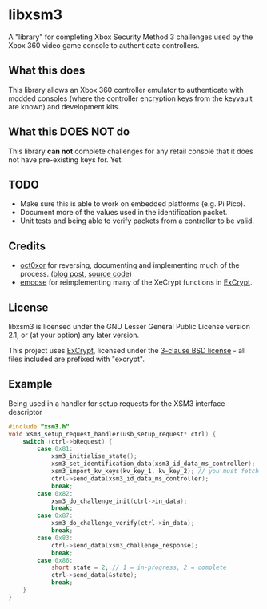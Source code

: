 # libxsm3

A "library" for completing Xbox Security Method 3 challenges used by the Xbox 360 video game console to authenticate controllers.

## What this does

This library allows an Xbox 360 controller emulator to authenticate with modded consoles (where the controller encryption keys from the keyvault are known) and development kits.

## What this DOES NOT do

This library **can not** complete challenges for any retail console that it does not have pre-existing keys for. Yet.

## TODO

- Make sure this is able to work on embedded platforms (e.g. Pi Pico).
- Document more of the values used in the identification packet.
- Unit tests and being able to verify packets from a controller to be valid.

## Credits

- [oct0xor](https://github.com/oct0xor) for reversing, documenting and implementing much of the process. ([blog post](https://oct0xor.github.io/2017/05/03/xsm3/), [source code](https://github.com/oct0xor/xbox_security_method_3))
- [emoose](https://github.com/emoose) for reimplementing many of the XeCrypt functions in [ExCrypt](https://github.com/emoose/ExCrypt).

## License 

libxsm3 is licensed under the GNU Lesser General Public License version 2.1, or (at your option) any later version.

This project uses [ExCrypt](https://github.com/emoose/ExCrypt), licensed under the [3-clause BSD license](https://github.com/emoose/ExCrypt/blob/b2e037c3102de22d1107d1e362df4ce407d964ac/LICENSE) - all files included are prefixed with "excrypt".

## Example

Being used in a handler for setup requests for the XSM3 interface descriptor

```c
#include "xsm3.h"
void xsm3_setup_request_handler(usb_setup_request* ctrl) {
    switch (ctrl->bRequest) {
        case 0x81:
            xsm3_initialise_state();
            xsm3_set_identification_data(xsm3_id_data_ms_controller);
            xsm3_import_kv_keys(kv_key_1, kv_key_2); // you must fetch these from your own console! optional for devkit
            ctrl->send_data(xsm3_id_data_ms_controller);
            break;
        case 0x82:
            xsm3_do_challenge_init(ctrl->in_data);
            break;
        case 0x87:
            xsm3_do_challenge_verify(ctrl->in_data);
            break;
        case 0x83:
            ctrl->send_data(xsm3_challenge_response);
            break;
        case 0x86:
            short state = 2; // 1 = in-progress, 2 = complete
            ctrl->send_data(&state);
            break;
    }
}
```

